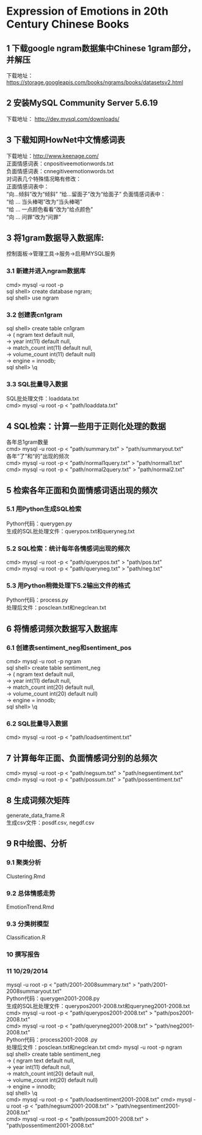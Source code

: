 ﻿# Expression of Emotions in 20th Century Chinese Books


## 1 下载google ngram数据集中Chinese 1gram部分，并解压   
下载地址：https://storage.googleapis.com/books/ngrams/books/datasetsv2.html       

## 2 安装MySQL Community Server 5.6.19    
下载地址： http://dev.mysql.com/downloads/      

## 3 下载知网HowNet中文情感词表    
下载地址：http://www.keenage.com/            
正面情感词表：cnpositiveemotionwords.txt              
负面情感词表：cnnegitiveemotionwords.txt      
对词表几个特殊情况略有修改：   
正面情感词表中：                   
“向...倾斜”改为“倾斜”
“给...留面子”改为“给面子”
负面情感词表中：         
“给 ... 当头棒喝”改为“当头棒喝”          
“给 ... 一点颜色看看”改为“给点颜色”           
“向 ... 问罪”改为“问罪”             

## 3 将1gram数据导入数据库:    
控制面板->管理工具->服务->启用MYSQL服务


### 3.1 新建并进入ngram数据库    
cmd> mysql -u root -p    
sql shell> create database ngram;      
sql shell> use ngram     

### 3.2 创建表cn1gram     
sql shell> create table cn1gram    
        -> ( ngram text default null,              
        ->   year int(11) default null,              
        ->   match_count int(11) default null,             
        ->   volume_count int(11) default null)                
        -> engine = innodb;            
sql shell> \q           

### 3.3 SQL批量导入数据    
SQL批处理文件：loaddata.txt         
cmd> mysql -u root -p < "path/loaddata.txt"    

## 4 SQL检索：计算一些用于正则化处理的数据    
各年总1gram数量           
cmd> mysql -u root -p < "path/summary.txt" > "path/summaryout.txt"             
各年“了”和“的”出现的频次             
cmd> mysql -u root -p < "path/normal1query.txt" > "path/normal1.txt"             
cmd> mysql -u root -p < "path/normal2query.txt" > "path/normal2.txt"   

## 5 检索各年正面和负面情感词语出现的频次

### 5.1 用Python生成SQL检索    
Python代码：querygen.py             
生成的SQL批处理文件：querypos.txt和queryneg.txt

### 5.2 SQL检索：统计每年各情感词出现的频次    
cmd> mysql -u root -p < "path/querypos.txt" > "path/pos.txt"   
cmd> mysql -u root -p < "path/queryneg.txt" > "path/neg.txt"   

### 5.3 用Python稍微处理下5.2输出文件的格式     
Python代码：process.py                  
处理后文件：posclean.txt和negclean.txt

## 6 将情感词频次数据写入数据库

### 6.1 创建表sentiment_neg和sentiment_pos
cmd> mysql -u root -p ngram                       
sql shell> create table sentiment_neg                    
        -> ( ngram text default null,                   
	->   year int(11) default null,                   
	->   match_count int(20) default null,                   
	->   volume_count int(20) default null)                  
	-> engine = innodb;                  
sql shell> \q                     

### 6.2 SQL批量导入数据
cmd> mysql -u root -p < "path/loadsentiment.txt"

## 7 计算每年正面、负面情感词分别的总频次
cmd> mysql -u root -p < "path/negsum.txt" > "path/negsentiment.txt"                   
cmd> mysql -u root -p < "path/possum.txt" > "path/possentiment.txt"

## 8 生成词频次矩阵
generate_data_frame.R          
生成csv文件：posdf.csv, negdf.csv     

## 9 R中绘图、分析
### 9.1 聚类分析      
Clustering.Rmd      
### 9.2 总体情感走势    
EmotionTrend.Rmd       
### 9.3 分类树模型
Classification.R     

### 10 撰写报告

### 11 10/29/2014
mysql -u root -p < "path/2001-2008summary.txt" > "path/2001-2008summaryout.txt"   
Python代码：querygen2001-2008.py            
生成的SQL批处理文件：querypos2001-2008.txt和queryneg2001-2008.txt
cmd> mysql -u root -p < "path/querypos2001-2008.txt" > "path/pos2001-2008.txt"   
cmd> mysql -u root -p < "path/queryneg2001-2008.txt" > "path/neg2001-2008.txt"   
Python代码：process2001-2008       .py                  
处理后文件：posclean.txt和negclean.txt
cmd> mysql -u root -p ngram                       
sql shell> create table sentiment_neg                    
        -> ( ngram text default null,                   
        ->   year int(11) default null,                   
        ->   match_count int(20) default null,                   
        ->   volume_count int(20) default null)                  
        -> engine = innodb;                  
sql shell> \q   
cmd> mysql -u root -p < "path/loadsentiment2001-2008.txt"
cmd> mysql -u root -p < "path/negsum2001-2008.txt" > "path/negsentiment2001-2008.txt"                   
cmd> mysql -u root -p < "path/possum2001-2008.txt" > "path/possentiment2001-2008.txt"